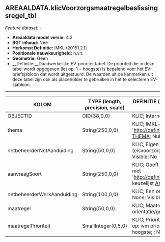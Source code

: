 ## AREAALDATA.klicVoorzorgsmaatregelbeslissingsregel_tbl

*Feature dataset: -*

* __Areaaldata model versie:__ 4.2
* __BGT inhoud:__ Nee
* __Herkomst Definitie:__ IMKL (20151.2.1)
* __Positionele nauwkeurigheid:__ n.v.t.
* __Geometrie:__ Geen
* __Definitie:__Daadwerkelijke EV-prioriteittabel. De prioriteit die in deze tabel wordt opgegeven (let op: 1 = hoogste) is bepalend voor het EV-briefsjabloon dat wordt uitgestuurd. De waarden uit de kenmerken uit deze tabel zijn ook als placeholder te gebruiken in het te selecteren EV-sjabloon.

***

|__KOLOM__                             |__TYPE (length, precision, scale)__          	          |__DEFINITIE__ (oorsprong; beschrijving; keuzelijst; nullable; default; zichtbaar in Areaalviewer)|
|------                              |----                    |-----    |
|OBJECTID                            |OID(38,0,0)             |KLIC; Interne ID ArcGIS; ; Nullable: False; Default: None; Visible: No|
|thema                               |String(250,0,0)         |KLIC; IMKL-thema uit waardelijsten 1.2.1. Begint doorgaans met 'http://definities.geostandaarden.nl/imkl2015/id/waarde/Thema/'; keuzelijst [THEMA](http://provincienh.github.io/Leveren_Geoinformatie/keuzelijsten/THEMA.md); Nullable: True; Default: None|
|netbeheerderNetAanduiding           |String(50,0,0)          |KLIC; Eigen definitie van het utiliteitsnet waar de objecten waar een EV (eisvoorzorgsmaatregel) op van toepassing is; ; Nullable: True; Default: None; Visible: No|
|aanvraagSoort                       |String(250,0,0)         |KLIC; Geeft aan of het een orientatie, graaf, of calamiteitmelding betreft. Begint met 'http://definities.geostandaarden.nl/imkl2015/id/waarde/AanvraagSoortValue/'; keuzelijst [AanvraagSoort](http://provincienh.github.io/Leveren_Geoinformatie/keuzelijsten/AanvraagSoort.md); Nullable: True; Default: None; Visible: No|
|netbeheerderWerkAanduiding          |String(100,0,0)         |KLIC; Een omschrijving van de gegeven prioriteit; ; Nullable: True; Default: None; Visible: No|
|maatregel                           |String(50,0,0)          |KLIC; Maatregel waartoe een grondroerder verplicht is bij een orientatie/graaf/calamiteitmelding; ; Nullable: True; Default: None; Visible: No|
|maatregelPrioriteit                 |SmallInteger(0,5,0)     |KLIC; Prioriteitstelling obv combinaties van waarden in overige attributen. Let op: ivm prioriteitsstelling dient gegeven prioriteit dient uniek te zijn, waarbij 1 = hoogste; ; Nullable: True; Default: None; Visible: No|